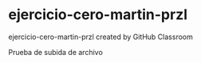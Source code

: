 # ejercicio-cero-martin-przl
ejercicio-cero-martin-przl created by GitHub Classroom

Prueba de subida de archivo
